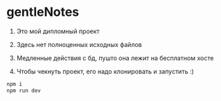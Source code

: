 # gentleNotes
1) Это мой дипломный проект
2) Здесь нет полноценных исходных файлов
3) Медленные действия с бд, пушто она лежит на бесплатном хосте

4) Чтобы чекнуть проект, его надо клонировать и запустить :)
```bash
npm i
npm run dev
```
